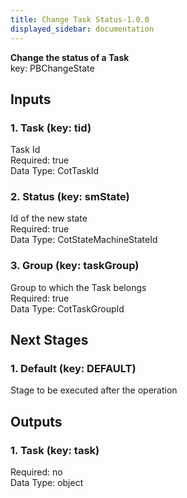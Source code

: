 ```yaml
---  
title: Change Task Status-1.0.0  
displayed_sidebar: documentation  
---  
```

  
**Change the status of a Task**  
key: PBChangeState  
## Inputs  
### 1. Task (key: tid)  
Task Id  
Required: true  
Data Type: CotTaskId   
### 2. Status (key: smState)  
Id of the new state  
Required: true  
Data Type: CotStateMachineStateId   
### 3. Group (key: taskGroup)  
Group to which the Task belongs  
Required: true  
Data Type: CotTaskGroupId   
## Next Stages  
### 1. Default (key: DEFAULT)  
Stage to be executed after the operation  
## Outputs  
### 1. Task (key: task)  
  
Required: no  
Data Type: object 